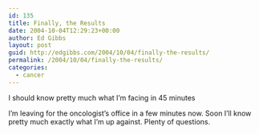 ```yaml
---
id: 135
title: Finally, the Results
date: 2004-10-04T12:29:23+00:00
author: Ed Gibbs
layout: post
guid: http://edgibbs.com/2004/10/04/finally-the-results/
permalink: /2004/10/04/finally-the-results/
categories:
  - cancer
---
```

I should know pretty much what I&#8217;m facing in 45 minutes

I&#8217;m leaving for the oncologist&#8217;s office in a few minutes now. Soon I&#8217;ll know pretty much exactly what I&#8217;m up against. Plenty of questions.